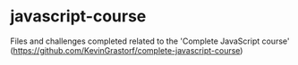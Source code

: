 # javascript-course
Files and challenges completed related to the 'Complete JavaScript course' (https://github.com/KevinGrastorf/complete-javascript-course)

